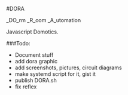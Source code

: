 #DORA

_DO_rm _R_oom _A_utomation

Javascript Domotics.


###Todo:
 - Document stuff
  - add dora graphic
  - add screenshots, pictures, circuit diagrams
 - make systemd script for it, gist it
 - publish DORA.sh
 - fix reflex

